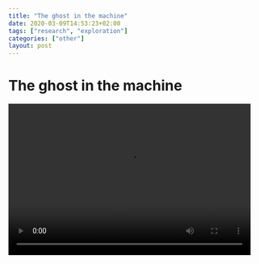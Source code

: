 ```yaml
---
title: "The ghost in the machine"
date: 2020-03-09T14:53:23+02:00
tags: ["research", "exploration"]
categories: ["other"]
layout: post
---
```


# The ghost in the machine
<video width="480" height="300" controls>
  <source src="{{ site.baseurl }}/images/misc/ghost1.mp4" type="video/mp4">
</video>
